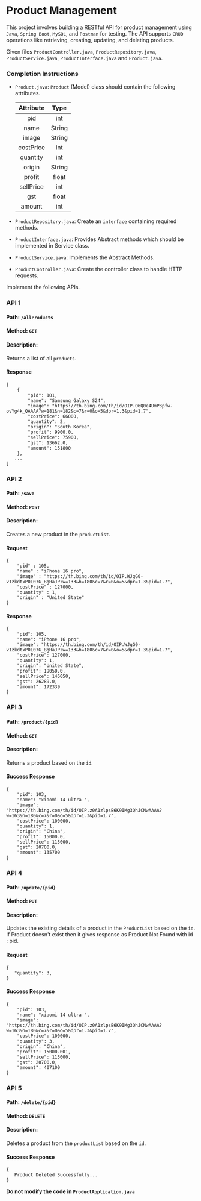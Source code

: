 # Product Management

This project involves building a RESTful API for product management using `Java`, `Spring Boot`, `MySQL`, and `Postman` for testing. The API supports `CRUD` operations like retrieving, creating, updating, and deleting products.
 
Given files `ProductController.java`, `ProductRepository.java`, `ProductService.java`, `ProductInterface.java` and  `Product.java`.

### Completion Instructions

- `Product.java`: `Product` (Model) class should contain the following attributes.

    | Attribute |  Type  |
    | :-------: | :----: |
    |    pid    |  int   |
    |    name   | String |
    |   image   | String |
    |  costPrice   | int |
    |  quantity | int |
    |  origin   | String |
    |  profit   | float |
    |  sellPrice   | int |
    |    gst    | float |
    |   amount  | int |
    

- `ProductRepository.java`: Create an `interface` containing required methods.
- `ProductInterface.java`: Provides Abstract methods which should be implemented in Service class.
- `ProductService.java`: Implements the Abstract Methods.
- `ProductController.java`: Create the controller class to handle HTTP requests.  

Implement the following APIs.

### API 1

#### Path: `/allProducts`

#### Method: `GET`

#### Description:

Returns a list of all `products`.

#### Response

```
[
    {
        "pid": 101,
        "name": "Samsung Galaxy S24",
        "image": "https://th.bing.com/th/id/OIP.O6Q0e4UmP3pfw-ovYg4k_QAAAA?w=181&h=182&c=7&r=0&o=5&dpr=1.3&pid=1.7",
        "costPrice": 66000,
        "quantity": 2,
        "origin": "South Korea",
        "profit": 9900.0,
        "sellPrice": 75900,
        "gst": 13662.0,
        "amount": 151800
    },
   ...
]
```

### API 2

#### Path: `/save`

#### Method: `POST`

#### Description:

Creates a new product in the `productList`.

#### Request

```
{
    "pid" : 105,
    "name" : "iPhone 16 pro",
    "image" : "https://th.bing.com/th/id/OIP.WJgG0-v1zkdtxP0L07G_BgHaJP?w=133&h=180&c=7&r=0&o=5&dpr=1.3&pid=1.7",
    "costPrice" : 127000,
    "quantity" : 1,
    "origin" : "United State"
}
```

#### Response

```
{
    "pid": 105,
    "name": "iPhone 16 pro",
    "image": "https://th.bing.com/th/id/OIP.WJgG0-v1zkdtxP0L07G_BgHaJP?w=133&h=180&c=7&r=0&o=5&dpr=1.3&pid=1.7",
    "costPrice": 127000,
    "quantity": 1,
    "origin": "United State",
    "profit": 19050.0,
    "sellPrice": 146050,
    "gst": 26289.0,
    "amount": 172339
}
```

### API 3

#### Path: `/product/{pid}`

#### Method: `GET`

#### Description: 
 
Returns a product based on the `id`. 


#### Success Response

```
{
    "pid": 103,
    "name": "xiaomi 14 ultra ",
    "image": "https://th.bing.com/th/id/OIP.z0A1zlpsB6K9IMg3QhJCNwAAAA?w=163&h=180&c=7&r=0&o=5&dpr=1.3&pid=1.7",
    "costPrice": 100000,
    "quantity": 1,
    "origin": "China",
    "profit": 15000.0,
    "sellPrice": 115000,
    "gst": 20700.0,
    "amount": 135700
}
```

### API 4

#### Path: `/update/{pid}`

#### Method: `PUT`

#### Description:

Updates the existing details of a product in the `ProductList` based on the `id`. If Product doesn't exist then it gives response as Product Not Found with id : pid.

#### Request

```
{
   "quantity": 3,
}
```

#### Success Response

```
{
    "pid": 103,
    "name": "xiaomi 14 ultra ",
    "image": "https://th.bing.com/th/id/OIP.z0A1zlpsB6K9IMg3QhJCNwAAAA?w=163&h=180&c=7&r=0&o=5&dpr=1.3&pid=1.7",
    "costPrice": 100000,
    "quantity": 3,
    "origin": "China",
    "profit": 15000.001,
    "sellPrice": 115000,
    "gst": 20700.0,
    "amount": 407100
}
```

### API 5

#### Path: `/delete/{pid}`

#### Method: `DELETE`

#### Description:

Deletes a product from the `productList`  based on the `id`.

#### Success Response

```
{
   Product Deleted Successfully...
}
```


**Do not modify the code in `ProductApplication.java`**
